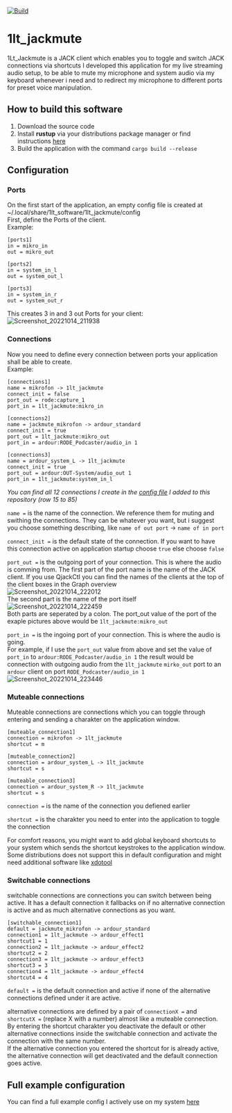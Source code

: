 [![Build](https://github.com/1LtFord/1lt_jackmute/actions/workflows/build.yml/badge.svg)](https://github.com/1LtFord/1lt_jackmute/actions/workflows/build.yml)
# 1lt_jackmute
1Lt_Jackmute is a JACK client which enables you to toggle and switch JACK connections via shortcuts
I developed this application for my live streaming audio setup, to be able to mute my microphone and system audio via my keyboard whenever i need and to redirect my microphone to different ports for preset voice manipulation.

## How to build this software
1. Download the source code
2. Install **rustup** via your distributions package manager or find instructions [here](https://www.rust-lang.org/tools/install)
3. Build the application with the command `cargo build --release`

## Configuration
### Ports
On the first start of the application, an empty config file is created at ~/.local/share/1lt_software/1lt_jackmute/config  
First, define the Ports of the client.  
Example:  

    [ports1]  
    in = mikro_in  
    out = mikro_out

    [ports2]  
    in = system_in_l  
    out = system_out_l

    [ports3]  
    in = system_in_r  
    out = system_out_r
    

This creates 3 in and 3 out Ports for your client:  
![Screenshot_20221014_211938](https://user-images.githubusercontent.com/2715819/195925033-1a4ce7e2-52bf-4e71-8bba-a41da7a8bd0f.png)

### Connections
Now you need to define every connection between ports your application shall be able to create.  
Example:  

    [connections1]
    name = mikrofon -> 1lt_jackmute
    connect_init = false
    port_out = rode:capture_1
    port_in = 1lt_jackmute:mikro_in
    
    [connections2]
    name = jackmute_mikrofon -> ardour_standard
    connect_init = true
    port_out = 1lt_jackmute:mikro_out
    port_in = ardour:RODE_Podcaster/audio_in 1
    
    [connections3]
    name = ardour_system_L -> 1lt_jackmute
    connect_init = true
    port_out = ardour:OUT-System/audio_out 1
    port_in = 1lt_jackmute:system_in_l
    
*You can find all 12 connections I create in the [config file](https://github.com/1LtFord/1lt_jackmute/blob/main/config) I added to this repository (row 15 to 85)*  
  
`name =` is the name of the connection. We reference them for muting and swithing the connections. They can be whatever you want, but i suggest you choose something describing, like `name of out port` -> `name of in port`
  
`connect_init =` is the default state of the connection. If you want to have this connection active on application startup choose `true` else choose `false`  
  
`port_out =` is the outgoing port of your connection. This is where the audio is comming from. The first part of the port name is the name of the JACK client. If you use QjackCtl you can find the names of the clients at the top of the client boxes in the Graph overview  
![Screenshot_20221014_222012](https://user-images.githubusercontent.com/2715819/195936013-58326263-77b0-4d9f-8584-2fba546fe910.png)  
The second part is the name of the port itself  
![Screenshot_20221014_222459](https://user-images.githubusercontent.com/2715819/195937358-edff1e46-f385-4736-885d-1d52ab3b73de.png)  
Both parts are seperated by a colon. The port_out value of the port of the exaple pictures above would be `1lt_jackmute:mikro_out`  
  
`port_in =` is the ingoing port of your connection. This is where the audio is going.  
For example, if I use the `port_out` value from above and set the value of `port_in` to `ardour:RODE_Podcaster/audio_in 1` the result would be connection with outgoing audio from the `1lt_jackmute` `mirko_out` port to an `ardour` client on port `RODE_Podcaster/audio_in 1`  
![Screenshot_20221014_223446](https://user-images.githubusercontent.com/2715819/195938884-d46a6356-93b6-4bcf-ad46-5894da149d0e.png)
  
  
### Muteable connections
Muteable connections are connections which you can toggle through entering and sending a charakter on the application window.
  
    [muteable_connection1]
    connection = mikrofon -> 1lt_jackmute
    shortcut = m
    
    [muteable_connection2]
    connection = ardour_system_L -> 1lt_jackmute
    shortcut = s
    
    [muteable_connection3]
    connection = ardour_system_R -> 1lt_jackmute
    shortcut = s
  
`connection =` is the name of the connection you defiened earlier  
  
`shortcut =` is the charakter you need to enter into the application to toggle the connection  

For comfort reasons, you might want to add global keyboard shortcuts to your system which sends the shortcut keystrokes to the application window. Some distributions does not support this in default configuration and might need additional software like [xdotool](https://www.semicomplete.com/projects/xdotool/)  
  
  
### Switchable connections
switchable connections are connections you can switch between being active. It has a default connection it fallbacks on if no alternative connection is active and as much alternative connections as you want.
  
    [switchable_connection1]
    default = jackmute_mikrofon -> ardour_standard
    connection1 = 1lt_jackmute -> ardour_effect1
    shortcut1 = 1
    connection2 = 1lt_jackmute -> ardour_effect2
    shortcut2 = 2
    connection3 = 1lt_jackmute -> ardour_effect3
    shortcut3 = 3
    connection4 = 1lt_jackmute -> ardour_effect4
    shortcut4 = 4
  
`default =` is the default connection and active if none of the alternative connections defined under it are active.  
  
alternative connections are defined by a pair of `connectionX =` and `shortcutX =` \(replace X with a number\) almost like a muteable connection. By entering the shortcut charakter you deactivate the default or other alternative connections inside the switchable connection and activate the connection with the same number.  
If the alternative connection you entered the shortcut for is already active, the alternative connection will get deactivated and the default connection goes active.  
  
## Full example configuration
You can find a full example config I actively use on my system [here](https://github.com/1LtFord/1lt_jackmute/blob/main/config)
